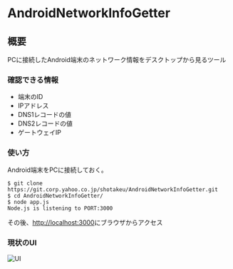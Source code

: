 # AndroidNetworkInfoGetter

## 概要
PCに接続したAndroid端末のネットワーク情報をデスクトップから見るツール

### 確認できる情報
* 端末のID
* IPアドレス
* DNS1レコードの値
* DNS2レコードの値
* ゲートウェイIP

### 使い方
Android端末をPCに接続しておく。
```
$ git clone https://git.corp.yahoo.co.jp/shotakeu/AndroidNetworkInfoGetter.git
$ cd AndroidNetworkInfoGetter/
$ node app.js 
Node.js is listening to PORT:3000
```
その後、[http://localhost:3000](http://localhost:3000/)にブラウザからアクセス

### 現状のUI
![UI](http://mym.corp.yahoo.co.jp/paster/97afd7701f88ca6a30d0.png "UI")

